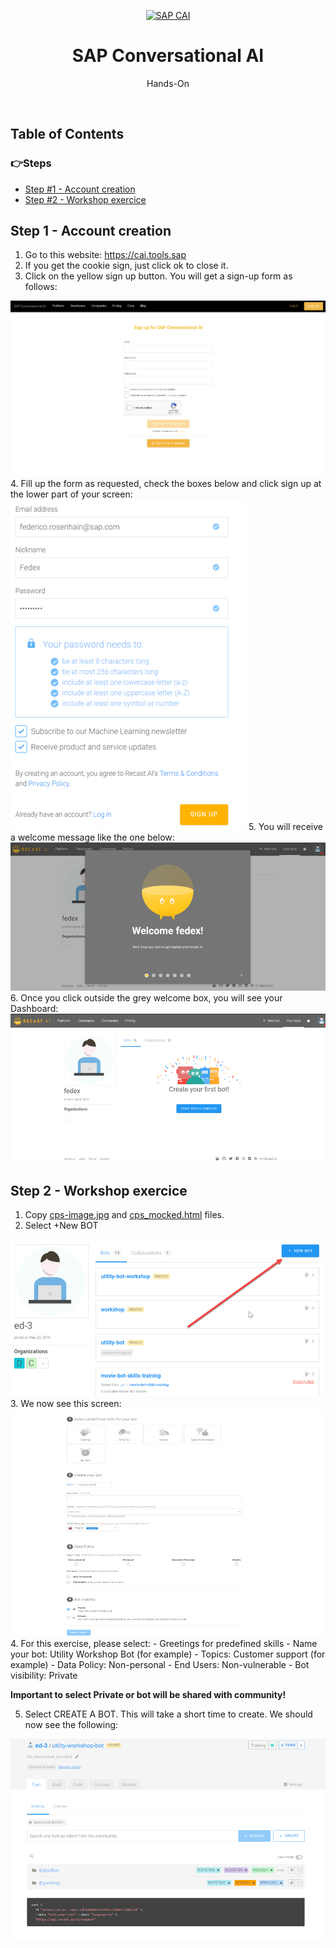 <p align="center">
  <a href="https://coil.sap.com">
    <img src="https://botlist.imgix.net/409/c/recast_ai-medium.jpg?auto=compress" alt="SAP CAI" width=256 height=256>
  </a>
  <h1 align="center">SAP Conversational AI</h1>
  <p align="center">Hands-On</p>
</p>

<br />

## Table of Contents

### 👉Steps
- [Step #1 - Account creation](#step1)
- [Step #2 - Workshop exercice](#step2)

<a name="step1"></a>
## Step 1 - Account creation

1.	Go to this website: https://cai.tools.sap  
2.	If you get the cookie sign, just click ok to close it.  
3.	Click on the yellow sign up button. You will get a sign-up form as follows:  
<img src="img/step1-signupform.png" />
4.	Fill up the form as requested, check the boxes below and click sign up at the lower part of your screen:  
<img src="img/step1-signup.png" />
5.	You will receive a welcome message like the one below:  
<img src="img/step1-welcome.png" />
6.	Once you click outside the grey welcome box, you will see your Dashboard:  
<img src="img/step1-dashboard.png" />

<a name="step2"></a>
## Step 2 - Workshop exercice

1.	Copy [cps-image.jpg](/html-skeleton/cps-image.jpg) and [cps_mocked.html](/html-skeleton/cps_mocked.html) files.  
2.	Select +New BOT  
<img src="img/step2-newbot.png" />
3.	We now see this screen:
<img src="img/step2-creationbot.png" />
4.	For this exercise, please select:  
- Greetings for predefined skills
- Name your bot: Utility Workshop Bot (for example)
- Topics: Customer support (for example)
- Data Policy: Non-personal
- End Users: Non-vulnerable 
- Bot visibility: Private

**Important to select Private or bot will be shared with community!**  

5.	Select CREATE A BOT. This will take a short time to create. We should now see the following:  
<img src="img/step2-botcreated.png" />





